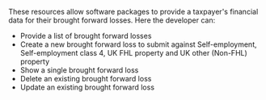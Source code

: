 These resources allow software packages to provide a taxpayer's financial data for their brought forward losses.
Here the developer can:
 
* Provide a list of brought forward losses
* Create a new brought forward loss to submit against Self-employment, Self-employment class 4, UK FHL property and UK other (Non-FHL) property
* Show a single brought forward loss
* Delete an existing brought forward loss
* Update an existing brought forward loss